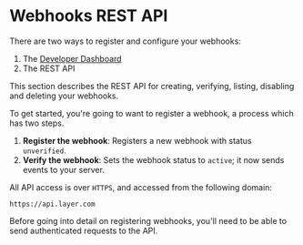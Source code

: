 # Webhooks REST API

There are two ways to register and configure your webhooks:

1. The [Developer Dashboard](https://developer.layer.com/projects/integrations)
2. The REST API

This section describes the REST API for creating, verifying, listing, disabling and deleting your webhooks.

To get started, you're going to want to register a webhook, a process which has two steps.

1. **Register the webhook**: Registers a new webhook with status `unverified`.
2. **Verify the webhook**: Sets the webhook status to `active`; it now sends events to your server.

All API access is over `HTTPS`, and accessed from the following domain:

```text
https://api.layer.com
```

Before going into detail on registering webhooks, you'll need to be able to send authenticated requests to the API.
